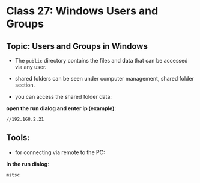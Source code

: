 # Class 27: Windows Users and Groups

## Topic: Users and Groups in Windows

- The `public` directory contains the files and data that can be
accessed via any user.

- shared folders can be seen under computer management, shared folder
section.

- you can access the shared folder data:

**open the run dialog and enter ip (example)**:

```
//192.168.2.21
```

## Tools:

- for connecting via remote to the PC:

**In the run dialog**:
```
mstsc
```


